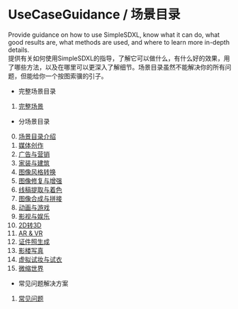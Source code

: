 # UseCaseGuidance / 场景目录
Provide guidance on how to use SimpleSDXL, know what it can do, what good results are, what methods are used, and where to learn more in-depth details. 
<br>提供有关如何使用SimpleSDXL的指导，了解它可以做什么，有什么好的效果，用了哪些方法，以及在哪里可以更深入了解细节。场景目录虽然不能解决你的所有问题，但能给你一个按图索骥的引子。

* 完整场景目录
1. [完整场景](https://github.com/metercai/UseCaseGuidance/blob/main/UseCaseGuidanceForSimpleSDXL.md)

* 分场景目录
0. [场景目录介绍](https://github.com/metercai/UseCaseGuidance/blob/main/sub/0.intr.md)
1. [媒体创作](https://github.com/metercai/UseCaseGuidance/blob/main/sub/1.MediaCreation.md)
2. [广告与营销](https://github.com/metercai/UseCaseGuidance/blob/main/sub/2.marketing.md)
3. [家装与建筑](https://github.com/metercai/UseCaseGuidance/blob/main/sub/3.building.md)
4. [图像风格转换](https://github.com/metercai/UseCaseGuidance/blob/main/sub/4.StyleConversion.md)
5. [图像修复与增强](https://github.com/metercai/UseCaseGuidance/blob/main/sub/5.PictureRestoration.md)
6. [线稿提取与着色](https://github.com/metercai/UseCaseGuidance/blob/main/sub/6.LineArt.md)
7. [图像合成与拼接](https://github.com/metercai/UseCaseGuidance/blob/main/sub/7.ImageCompositing.md)
8. [动画与游戏](https://github.com/metercai/UseCaseGuidance/blob/main/sub/8.Animation.md)
9. [影视与娱乐](https://github.com/metercai/UseCaseGuidance/blob/main/sub/9.movie.md)
10. [2D转3D](https://github.com/metercai/UseCaseGuidance/blob/main/sub/10.3D.md)
11. [AR & VR](https://github.com/metercai/UseCaseGuidance/blob/main/sub/11.VR.md)
12. [证件照生成](https://github.com/metercai/UseCaseGuidance/blob/main/sub/12.IDPhoto.md)
13. [影楼写真](https://github.com/metercai/UseCaseGuidance/blob/main/sub/13.PhotoStudio.md)
14. [虚拟试妆与试衣](https://github.com/metercai/UseCaseGuidance/blob/main/sub/14.Markup.md)
15. [微缩世界](https://github.com/metercai/UseCaseGuidance/blob/main/sub/15.Miniature.md)

* 常见问题解决方案
1. [常见问题](https://github.com/metercai/UseCaseGuidance/blob/main/FAQ.md)




